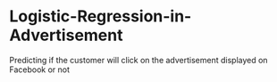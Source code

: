 # Logistic-Regression-in-Advertisement
Predicting if the customer will click on the advertisement displayed on Facebook or not
